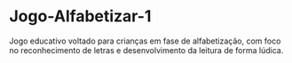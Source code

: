 # Jogo-Alfabetizar-1
Jogo educativo voltado para crianças em fase de alfabetização, com foco no reconhecimento de letras e desenvolvimento da leitura de forma lúdica.
